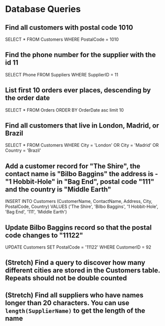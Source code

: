 # Database Queries

## Find all customers with postal code 1010
SELECT * FROM Customers WHERE PostalCode = 1010
## Find the phone number for the supplier with the id 11
SELECT Phone FROM Suppliers WHERE SupplierID = 11
## List first 10 orders ever places, descending by the order date
SELECT * FROM Orders ORDER BY OrderDate asc limit 10
## Find all customers that live in London, Madrid, or Brazil
SELECT * FROM Customers WHERE City = 'London' OR City = 'Madrid' OR Country = 'Brazil'
## Add a customer record for "The Shire", the contact name is "Bilbo Baggins" the address is -"1 Hobbit-Hole" in "Bag End", postal code "111" and the country is "Middle Earth"
INSERT INTO Customers (CustomerName, ContactName, Address, City, PostalCode, Country) VALUES ('The Shire', 'Bilbo Baggins', '1 Hobbit-Hole', 'Bag End', '111', 'Middle Earth')
## Update Bilbo Baggins record so that the postal code changes to "11122"
UPDATE Customers SET PostalCode = '11122' WHERE CustomerID = 92
## (Stretch) Find a query to discover how many different cities are stored in the Customers table. Repeats should not be double counted

## (Stretch) Find all suppliers who have names longer than 20 characters. You can use `length(SupplierName)` to get the length of the name
